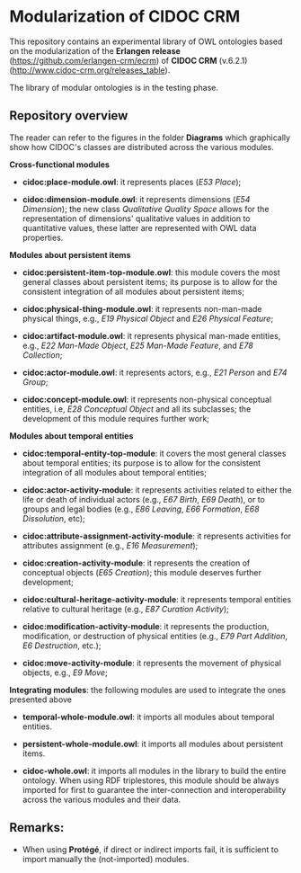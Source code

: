 # Modularization of CIDOC CRM

This repository contains an experimental library of OWL ontologies based on the modularization of the **Erlangen release** (https://github.com/erlangen-crm/ecrm) of **CIDOC CRM** (v.6.2.1) (http://www.cidoc-crm.org/releases_table).

The library of modular ontologies is in the testing phase.


## Repository overview

The reader can refer to the figures in the folder **Diagrams** which graphically show how CIDOC's classes are distributed across the various modules.

**Cross-functional modules**

* **cidoc:place-module.owl**: it represents places (*E53 Place*);

* **cidoc:dimension-module.owl**: it represents dimensions (*E54 Dimension*); the new class *Qualitative Quality Space* allows for the representation of dimensions' qualitative values in addition to quantitative values, these latter are represented with OWL data properties.


**Modules about persistent items**

* **cidoc:persistent-item-top-module.owl**: this module covers the most general classes about persistent items; its purpose is to allow for the consistent integration of all modules about persistent items;

* **cidoc:physical-thing-module.owl**: it represents non-man-made physical things, e.g., *E19 Physical Object* and *E26 Physical Feature*;

* **cidoc:artifact-module.owl**: it represents physical man-made entities, e.g., *E22 Man-Made Object*, *E25 Man-Made Feature*, and *E78 Collection*;

* **cidoc:actor-module.owl**: it represents actors, e.g., *E21 Person* and *E74 Group*;

* **cidoc:concept-module.owl**: it represents non-physical conceptual entities, i.e, *E28 Conceptual Object* and all its subclasses; the development of this module requires further work;


**Modules about temporal entities**

* **cidoc:temporal-entity-top-module**: it covers the most general classes about temporal entities; its purpose is to allow for the consistent integration of all modules about temporal entities;

* **cidoc:actor-activity-module**: it represents activities related to either the life or death of individual actors (e.g., *E67 Birth*, *E69 Death*), or to groups and legal bodies (e.g., *E86 Leaving*, *E66 Formation*, *E68 Dissolution*, etc);

* **cidoc:attribute-assignment-activity-module**: it represents activities for attributes assignment (e.g., *E16 Measurement*);

* **cidoc:creation-activity-module**: it represents the creation of conceptual objects (*E65 Creation*); this module deserves further development;

* **cidoc:cultural-heritage-activity-module**: it represents temporal entities relative to cultural heritage (e.g., *E87 Curation Activity*);

* **cidoc:modification-activity-module**: it represents the production, modification, or destruction of physical entities (e.g., *E79 Part Addition*, *E6 Destruction*, etc.);

* **cidoc:move-activity-module**: it represents the movement of physical objects, e.g., *E9 Move*;


**Integrating modules**: the following modules are used to integrate the ones presented above


* **temporal-whole-module.owl**: it imports all modules about temporal entities.

* **persistent-whole-module.owl**: it imports all modules about persistent items.

* **cidoc-whole.owl**: it imports all modules in the library to build the entire ontology. When using RDF triplestores, this module should be always imported for first to guarantee the inter-connection and interoperability across the various modules and their data.

## Remarks:
* When using **Protégé**, if direct or indirect imports fail, it is sufficient to import manually the (not-imported) modules.
